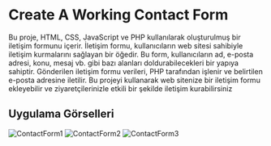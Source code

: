 # Create A Working Contact Form

Bu proje, HTML, CSS, JavaScript ve PHP kullanılarak oluşturulmuş bir iletişim formunu içerir. İletişim formu, kullanıcıların web sitesi sahibiyle iletişim kurmalarını sağlayan bir öğedir. Bu form, kullanıcıların ad, e-posta adresi, konu, mesaj vb. gibi bazı alanları doldurabilecekleri bir yapıya sahiptir. Gönderilen iletişim formu verileri, PHP tarafından işlenir ve belirtilen e-posta adresine iletilir. Bu projeyi kullanarak web sitenize bir iletişim formu ekleyebilir ve ziyaretçilerinizle etkili bir şekilde iletişim kurabilirsiniz


## Uygulama Görselleri
![ContactForm1](https://github.com/emreosminho/Create-a-Working-Contact-Form/assets/83945108/7c625da8-1406-4a75-b9d1-58d939283b75)
![ContactForm2](https://github.com/emreosminho/Create-a-Working-Contact-Form/assets/83945108/e90c782a-c13e-401b-b73b-cb4751ef8c43)
![ContactForm3](https://github.com/emreosminho/Create-a-Working-Contact-Form/assets/83945108/79f6c87b-37d4-4153-87b4-195c2d7de527)

